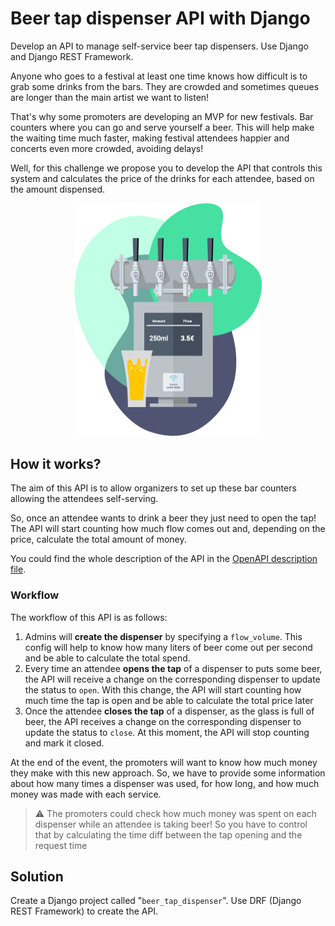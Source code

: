 # Beer tap dispenser API with Django

Develop an API to manage self-service beer tap dispensers. Use Django and Django REST Framework.

Anyone who goes to a festival at least one time knows how difficult is to grab some drinks from the bars. They are
crowded and sometimes queues are longer than the main artist we want to listen!

That's why some promoters are developing an MVP for new festivals. Bar counters where you can go and serve yourself
a beer. This will help make the waiting time much faster, making festival attendees happier and concerts even more
crowded, avoiding delays!

Well, for this challenge we propose you to develop the API that controls this system and calculates the price of the drinks for each attendee, based on the amount dispensed.

<p align="center">
    <img alt="Tap dispenser" width="300px" src="./dispenser.png" />
</p>

## How it works?

The aim of this API is to allow organizers to set up these bar counters allowing the attendees self-serving.

So, once an attendee wants to drink a beer they just need to open the tap! The API will start counting how much flow
comes out and, depending on the price, calculate the total amount of money.

You could find the whole description of the API in the [OpenAPI description file](/api.spec.yaml).

### Workflow

The workflow of this API is as follows:

1. Admins will **create the dispenser** by specifying a `flow_volume`. This config will help to know how many liters of beer come out per second and be able to calculate the total spend.
2. Every time an attendee **opens the tap** of a dispenser to puts some beer, the API will receive a change on the corresponding dispenser to update the status to `open`. With this change, the API will start counting how much time the tap is open and be able to calculate the total price later
3. Once the attendee **closes the tap** of a dispenser, as the glass is full of beer, the API receives a change on the corresponding dispenser to update the status to `close`. At this moment, the API will stop counting and mark it closed.

At the end of the event, the promoters will want to know how much money they make with this new approach. So, we have to provide some information about how many times a dispenser was used, for how long, and how much money was made with each service.

> ⚠️ The promoters could check how much money was spent on each dispenser while an attendee is taking beer!
> So you have to control that by calculating the time diff between the tap opening and the request time

## Solution

Create a Django project called "`beer_tap_dispenser`". Use DRF (Django REST Framework) to create the API.



